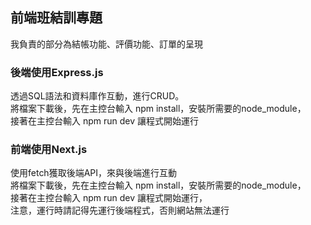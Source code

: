 ## 前端班結訓專題    
我負責的部分為結帳功能、評價功能、訂單的呈現
### 後端使用Express.js    
透過SQL語法和資料庫作互動，進行CRUD。  
將檔案下載後，先在主控台輸入 npm install，安裝所需要的node_module，  
接著在主控台輸入 npm run dev 讓程式開始運行 
### 前端使用Next.js   
使用fetch獲取後端API，來與後端進行互動  
將檔案下載後，先在主控台輸入 npm install，安裝所需要的node_module，  
接著在主控台輸入 npm run dev 讓程式開始運行，  
注意，運行時請記得先運行後端程式，否則網站無法運行
